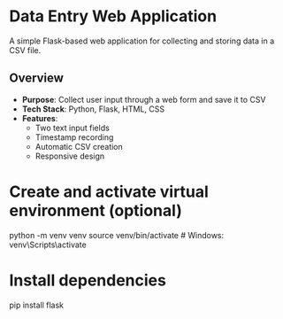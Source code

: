# Data Entry Web Application

A simple Flask-based web application for collecting and storing data in a CSV file.

## Overview

- **Purpose**: Collect user input through a web form and save it to CSV
- **Tech Stack**: Python, Flask, HTML, CSS
- **Features**:
  - Two text input fields
  - Timestamp recording
  - Automatic CSV creation
  - Responsive design

# Create and activate virtual environment (optional)
python -m venv venv
source venv/bin/activate  # Windows: venv\Scripts\activate

# Install dependencies
pip install flask
